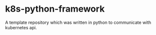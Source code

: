 # k8s-python-framework
A template repository which was written in python to communicate with kubernetes api.

